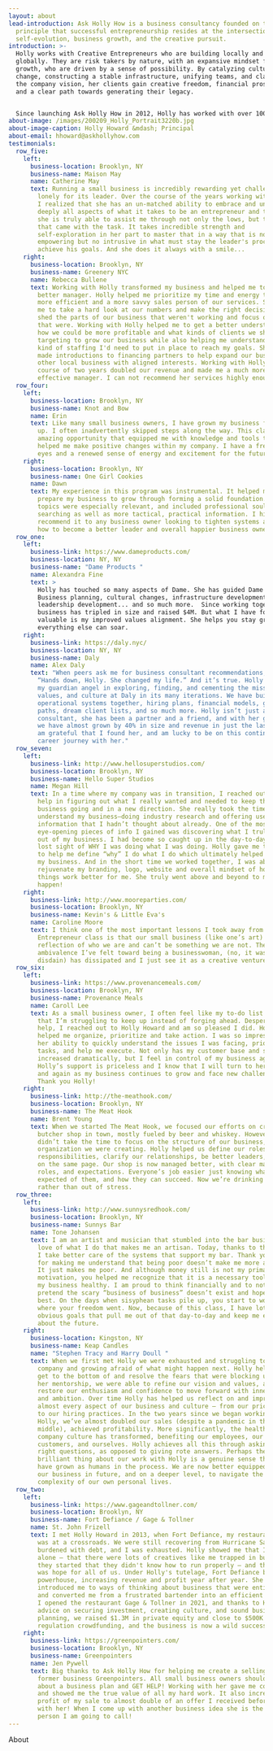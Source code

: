 ```yaml
---
layout: about
lead-introduction: Ask Holly How is a business consultancy founded on the
  principle that successful entrepreneurship resides at the intersection of
  self-evolution, business growth, and the creative pursuit.
introduction: >-
  Holly works with Creative Entrepreneurs who are building locally and growing
  globally. They are risk takers by nature, with an expansive mindset for
  growth, who are driven by a sense of possibility. By catalyzing culture
  change, constructing a stable infrastructure, unifying teams, and clarifying
  the company vision, her clients gain creative freedom, financial prosperity,
  and a clear path towards generating their legacy. 


  Since launching Ask Holly How in 2012, Holly has worked with over 1000 businesses through her private consulting and business growth program. She has a rich background as a professional ballet dancer, music therapist, medical researcher, bassoonist, VP of Operations and Finance, and Visiting Professor of Business at Pratt Institute. She holds a degree in Music Therapy from Berklee College of Music, A Certificate in Pre-Medical Sciences from Columbia University, and is currently pursuing a Graduate Certificate in Religions of the World at the Harvard Extension. She is currently at work on her first book. Each of these pursuits has allowed her to shape her approach and philosophy to helping entrepreneurs grow their businesses without sacrificing their souls.
about-image: /images/200209_Holly_Portrait3220b.jpg
about-image-caption: Holly Howard &mdash; Principal
about-email: hhoward@askhollyhow.com
testimonials:
  row_five:
    left:
      business-location: Brooklyn, NY
      business-name: Maison May
      name: Catherine May
      text: Running a small business is incredibly rewarding yet challenging and often
        lonely for its leader. Over the course of the years working with Holly,
        I realized that she has an un-matched ability to embrace and understand
        deeply all aspects of what it takes to be an entrepreneur and therefore,
        she is truly able to assist me through not only the lows, but the highs
        that came with the task. It takes incredible strength and
        self-exploration in her part to master that in a way that is not only
        empowering but no intrusive in what must stay the leader's process to
        achieve his goals. And she does it always with a smile...
    right:
      business-location: Brooklyn, NY
      business-name: Greenery NYC
      name: Rebecca Bullene
      text: Working with Holly transformed my business and helped me to become a
        better manager. Holly helped me prioritize my time and energy to become
        more efficient and a more savvy sales person of our services. She helped
        me to take a hard look at our numbers and make the right decisions to
        shed the parts of our business that weren't working and focus on those
        that were. Working with Holly helped me to get a better understanding of
        how we could be more profitable and what kinds of clients we should be
        targeting to grow our business while also helping me understand what
        kind of staffing I'd need to put in place to reach my goals. She also
        made introductions to financing partners to help expand our business and
        other local business with aligned interests. Working with Holly over the
        course of two years doubled our revenue and made me a much more
        effective manager. I can not recommend her services highly enough!
  row_four:
    left:
      business-location: Brooklyn, NY
      business-name: Knot and Bow
      name: Erin
      text: Like many small business owners, I have grown my business from the ground
        up. I often inadvertently skipped steps along the way. This class was an
        amazing opportunity that equipped me with knowledge and tools that
        helped me make positive changes within my company. I have a fresh set of
        eyes and a renewed sense of energy and excitement for the future.
    right:
      business-location: Brooklyn, NY
      business-name: One Girl Cookies
      name: Dawn
      text: My experience in this program was instrumental. It helped me intelligently
        prepare my business to grow through forming a solid foundation. The
        topics were especially relevant, and included professional soul
        searching as well as more tactical, practical information. I highly
        recommend it to any business owner looking to tighten systems and learn
        how to become a better leader and overall happier business owner.
  row_one:
    left:
      business-link: https://www.dameproducts.com/
      business-location: NY, NY
      business-name: "Dame Products "
      name: Alexandra Fine
      text: >
        Holly has touched so many aspects of Dame. She has guided Dame through
        Business planning, cultural changes, infrastructure development,
        leadership development... and so much more.  Since working together my
        business has tripled in size and raised $4M. But what I have found most
        valuable is my improved values alignment. She helps you stay grounded so
        everything else can soar. 
    right:
      business-link: https://daly.nyc/
      business-location: NY, NY
      business-name: Daly
      name: Alex Daly
      text: "When peers ask me for business consultant recommendations, I tell them:
        “Hands down, Holly. She changed my life.” And it’s true. Holly has been
        my guardian angel in exploring, finding, and cementing the mission,
        values, and culture at Daly in its many iterations. We have built
        operational systems together, hiring plans, financial models, growth
        paths, dream client lists, and so much more. Holly isn’t just a
        consultant, she has been a partner and a friend, and with her guidance,
        we have almost grown by 40% in size and revenue in just the last year. I
        am grateful that I found her, and am lucky to be on this continued
        career journey with her."
  row_seven:
    left:
      business-link: http://www.hellosuperstudios.com/
      business-location: Brooklyn, NY
      business-name: Hello Super Studios
      name: Megan Hill
      text: In a time where my company was in transition, I reached out to Holly for
        help in figuring out what I really wanted and needed to keep the
        business going and in a new direction. She really took the time to
        understand my business—doing industry research and offering useful
        information that I hadn’t thought about already. One of the most
        eye-opening pieces of info I gained was discovering what I truly wanted
        out of my business. I had become so caught up in the day-to-day, I had
        lost sight of WHY I was doing what I was doing. Holly gave me the tools
        to help me define “why” I do what I do which ultimately helped me expand
        my business. And in the short time we worked together, I was able to
        rejuvenate my branding, logo, website and overall mindset of how to make
        things work better for me. She truly went above and beyond to make it
        happen!
    right:
      business-link: http://www.mooreparties.com/
      business-location: Brooklyn, NY
      business-name: Kevin's & Little Eva's
      name: Caroline Moore
      text: I think one of the most important lessons I took away from the Artisan to
        Entrepreneur class is that our small business (like one’s art) is a
        reflection of who we are and can’t be something we are not. The
        ambivalence I’ve felt toward being a businesswoman, (no, it was utter
        disdain) has dissipated and I just see it as a creative venture.
  row_six:
    left:
      business-link: https://www.provenancemeals.com/
      business-location: Brooklyn, NY
      business-name: Provenance Meals
      name: Caroll Lee
      text: As a small business owner, I often feel like my to-do list is endless and
        that I’m struggling to keep up instead of forging ahead. Desperate for
        help, I reached out to Holly Howard and am so pleased I did. Holly
        helped me organize, prioritize and take action. I was so impressed with
        her ability to quickly understand the issues I was facing, prioritize my
        tasks, and help me execute. Not only has my customer base and sales
        increased dramatically, but I feel in control of my business again.
        Holly’s support is priceless and I know that I will turn to her again
        and again as my business continues to grow and face new challenges.
        Thank you Holly!
    right:
      business-link: http://the-meathook.com/
      business-location: Brooklyn, NY
      business-name: The Meat Hook
      name: Brent Young
      text: When we started The Meat Hook, we focused our efforts on creating the best
        butcher shop in town, mostly fueled by beer and whiskey. However, we
        didn’t take the time to focus on the structure of our business, and the
        organization we were creating. Holly helped us define our roles and
        responsibilities, clarify our relationships, be better leaders, and get
        on the same page. Our shop is now managed better, with clear managerial
        roles, and expectations. Everyone’s job easier just knowing what is
        expected of them, and how they can succeed. Now we’re drinking to relax,
        rather than out of stress.
  row_three:
    left:
      business-link: http://www.sunnysredhook.com/
      business-location: Brooklyn, NY
      business-name: Sunnys Bar
      name: Tone Johansen
      text: I am an artist and musician that stumbled into the bar business. It is the
        love of what I do that makes me an artisan. Today, thanks to this class,
        I take better care of the systems that support my bar. Thank you, Holly,
        for making me understand that being poor doesn’t make me more authentic.
        It just makes me poor. And although money still is not my primary
        motivation, you helped me recognize that it is a necessary tool to keep
        my business healthy. I am proud to think financially and to not just
        pretend the scary “business of business” doesn’t exist and hope for the
        best. On the days when sisyphean tasks pile up, you start to wonder
        where your freedom went. Now, because of this class, I have lots of
        obvious goals that pull me out of that day-to-day and keep me excited
        about the future.
    right:
      business-location: Kingston, NY
      business-name: Keap Candles
      name: "Stephen Tracy and Harry Doull "
      text: When we first met Holly we were exhausted and struggling to grow our
        company and growing afraid of what might happen next. Holly helped us
        get to the bottom of and resolve the fears that were blocking us. With
        her mentorship, we were able to refine our vision and values, and
        restore our enthusiasm and confidence to move forward with inner clarity
        and ambition. Over time Holly has helped us reflect on and improve
        almost every aspect of our business and culture — from our pricing model
        to our hiring practices. In the two years since we began working with
        Holly, we’ve almost doubled our sales (despite a pandemic in the
        middle), achieved profitability. More significantly, the health of our
        company culture has transformed, benefiting our employees, our
        customers, and ourselves. Holly achieves all this through asking the
        right questions, as opposed to giving rote answers. Perhaps the most
        brilliant thing about our work with Holly is a genuine sense that we
        have grown as humans in the process. We are now better equipped to run
        our business in future, and on a deeper level, to navigate the
        complexity of our own personal lives.
  row_two:
    left:
      business-link: https://www.gageandtollner.com/
      business-location: Brooklyn, NY
      business-name: Fort Defiance / Gage & Tollner
      name: St. John Frizell
      text: I met Holly Howard in 2013, when Fort Defiance, my restaurant in Brooklyn,
        was at a crossroads. We were still recovering from Hurricane Sandy,
        burdened with debt, and I was exhausted. Holly showed me that I wasn't
        alone — that there were lots of creatives like me trapped in businesses
        they started that they didn't know how to run properly — and that there
        was hope for all of us. Under Holly's tutelage, Fort Defiance became a
        powerhouse, increasing revenue and profit year after year. She
        introduced me to ways of thinking about business that were entirely new,
        and converted me from a frustrated bartender into an efficient operator.
        I opened the restaurant Gage & Tollner in 2021, and thanks to Holly's
        advice on securing investment, creating culture, and sound business
        planning, we raised $1.3M in private equity and close to $500K in
        regulation crowdfunding, and the business is now a wild success.
    right:
      business-link: https://greenpointers.com/
      business-location: Brooklyn, NY
      business-name: Greenpointers
      name: Jen Pywell
      text: Big thanks to Ask Holly How for helping me create a selling plan for my
        former business Greenpointers. All small business owners should think
        about a business plan and GET HELP! Working with her gave me confidence
        and showed me the true value of all my hard work. It also increased the
        profit of my sale to almost double of an offer I received before working
        with her! When I come up with another business idea she is the first
        person I am going to call!
---
```

About


